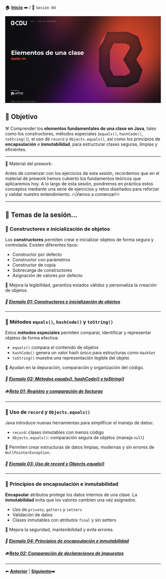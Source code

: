 🏠 [**Inicio**](../Readme.md) ➡️ / 📖 `Sesión 04`

<div align="center">
    <img src="Imagenes/S04.jpg" alt="Sesion_04">
</div>

## 🎯 Objetivo

⚒️ Comprender los **elementos fundamentales de una clase en Java**, tales como los constructores, métodos especiales (`equals()`, `hashCode()`, `toString()`), el uso de `record` y `Objects.equals()`, así como los principios de **encapsulación** e **inmutabilidad**, para estructurar clases seguras, limpias y eficientes.

---

📘 Material del prework:

Antes de comenzar con los ejercicios de esta sesión, recordemos que en el material de prework hemos cubierto los fundamentos teóricos que aplicaremos hoy. A lo largo de esta sesión, pondremos en práctica estos conceptos mediante una serie de ejercicios y retos diseñados para reforzar y validar nuestro entendimiento. 
🔥¡Vamos a comenzar!🔥

---

## 📂 Temas de la sesión...


### 📖 Constructores e inicialización de objetos

Los **constructores** permiten crear e inicializar objetos de forma segura y controlada. Existen diferentes tipos:

- Constructor por defecto
- Constructor con parámetros
- Constructor de copia
- Sobrecarga de constructores
- Asignación de valores por defecto

🧠 Mejora la legibilidad, garantiza estados válidos y personaliza la creación de objetos.

##### 📜 **[Ejemplo 01: Constructores e inicialización de objetos](Ejemplo-01/Readme.md)**

---

### 📖 Métodos `equals()`, `hashCode()` y `toString()`

Estos **métodos especiales** permiten comparar, identificar y representar objetos de forma efectiva:

- `equals()` compara el contenido de objetos
- `hashCode()` genera un valor hash único para estructuras como `HashSet`
- `toString()` muestra una representación legible del objeto

🧠 Ayudan en la depuración, comparación y organización del código.


##### 📜 **[Ejemplo 02: Métodos equals(), hashCode() y toString()](Ejemplo-02/Readme.md)**
##### 🔥 **[Reto 01: Registro y comparación de facturas](Reto-01/Readme.md)**

---

### 📖 Uso de `record` y `Objects.equals()`

Java introduce nuevas herramientas para simplificar el manejo de datos:

- `record`: clases inmutables con menos código
- `Objects.equals()`: comparación segura de objetos (maneja `null`)

🧠 Permiten crear estructuras de datos limpias, modernas y sin errores de `NullPointerException`.


##### 📜 **[Ejemplo 03: Uso de record y Objects.equals()](Ejemplo-03/Readme.md)**

---

### 📖 Principios de encapsulación e inmutabilidad

**Encapsular** atributos protege los datos internos de una clase. La **inmutabilidad** evita que los valores cambien una vez asignados.

- Uso de `private`, `getters` y `setters`
- Validación de datos
- Clases inmutables con atributos `final` y sin setters

🧠 Mejora la seguridad, mantenibilidad y evita errores.

##### 📜 **[Ejemplo 04: Principios de encapsulación e inmutabilidad](Ejemplo-04/Readme.md)**
##### 🔥 **[Reto 02: Comparación de declaraciones de impuestos](Reto-02/Readme.md)**

---

⬅️ [**Anterior**](../Readme.md) | [**Siguiente**](../Sesion-05/Readme.md)➡️
